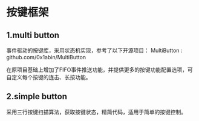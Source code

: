 # 按键框架

## 1.multi button

事件驱动的按键库，采用状态机实现，参考了以下开源项目：
MultiButton : github.com/0x1abin/MultiButton

在原项目基础上增加了FIFO事件推送功能，并提供更多的按键功能配置选项，可自定义每个按键的连击、长按功能。

## 2.simple button

采用三行按键扫描算法，获取按键状态，精简代码，适用于简单的按键控制。

